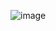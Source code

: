 ![image](https://user-images.githubusercontent.com/91574553/167323473-569712f2-915c-46e6-8943-ea8a0497d4b7.png)
